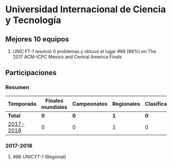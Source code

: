 # Universidad Internacional de Ciencia y Tecnología

## Mejores 10 equipos

1. _UNICYT-1_ resolvió 0 problemas y obtuvo el lugar #86 (88%) en The 2017 ACM-ICPC Mexico and Central America Finals

## Participaciones

### Resumen

| Temporada | Finales mundiales | Campeonatos | Regionales | Clasificatorios | Equipos |
| --- | --- | --- | --- | --- | --- |
| **Total** | **0** | **0** | **1** | **0** | **1** |
| [2017-2018](#2017-2018) | 0 | 0 | 1 | 0 | 1 |

### 2017-2018

1. #86 _UNICYT-1_ (Regional)



